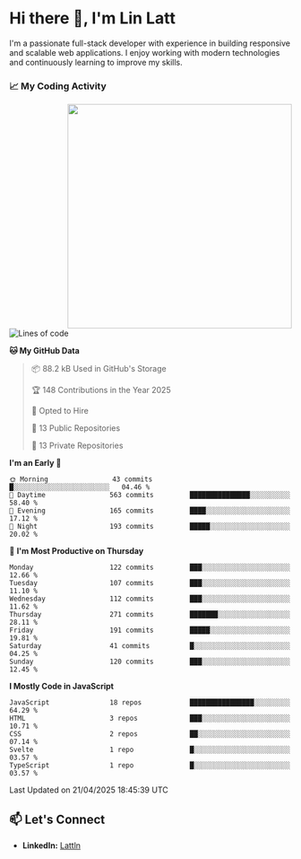 # Hi there 👋, I'm Lin Latt

I'm a passionate full-stack developer with experience in building responsive and scalable web applications. I enjoy working with modern technologies and continuously learning to improve my skills.

### 📈 My Coding Activity 
<img src="https://github.com/user-attachments/assets/6cec4854-3eec-4600-9120-9be1d3cb2bfe"  width="400px" align="right">

<!--START_SECTION:waka-->
![Lines of code](https://img.shields.io/badge/From%20Hello%20World%20I%27ve%20Written-448.4%20thousand%20lines%20of%20code-blue)

**🐱 My GitHub Data** 

> 📦 88.2 kB Used in GitHub's Storage 
 > 
> 🏆 148 Contributions in the Year 2025
 > 
> 💼 Opted to Hire
 > 
> 📜 13 Public Repositories 
 > 
> 🔑 13 Private Repositories 
 > 
**I'm an Early 🐤** 

```text
🌞 Morning                43 commits          █░░░░░░░░░░░░░░░░░░░░░░░░   04.46 % 
🌆 Daytime                563 commits         ███████████████░░░░░░░░░░   58.40 % 
🌃 Evening                165 commits         ████░░░░░░░░░░░░░░░░░░░░░   17.12 % 
🌙 Night                  193 commits         █████░░░░░░░░░░░░░░░░░░░░   20.02 % 
```
📅 **I'm Most Productive on Thursday** 

```text
Monday                   122 commits         ███░░░░░░░░░░░░░░░░░░░░░░   12.66 % 
Tuesday                  107 commits         ███░░░░░░░░░░░░░░░░░░░░░░   11.10 % 
Wednesday                112 commits         ███░░░░░░░░░░░░░░░░░░░░░░   11.62 % 
Thursday                 271 commits         ███████░░░░░░░░░░░░░░░░░░   28.11 % 
Friday                   191 commits         █████░░░░░░░░░░░░░░░░░░░░   19.81 % 
Saturday                 41 commits          █░░░░░░░░░░░░░░░░░░░░░░░░   04.25 % 
Sunday                   120 commits         ███░░░░░░░░░░░░░░░░░░░░░░   12.45 % 
```


**I Mostly Code in JavaScript** 

```text
JavaScript               18 repos            ████████████████░░░░░░░░░   64.29 % 
HTML                     3 repos             ███░░░░░░░░░░░░░░░░░░░░░░   10.71 % 
CSS                      2 repos             ██░░░░░░░░░░░░░░░░░░░░░░░   07.14 % 
Svelte                   1 repo              █░░░░░░░░░░░░░░░░░░░░░░░░   03.57 % 
TypeScript               1 repo              █░░░░░░░░░░░░░░░░░░░░░░░░   03.57 % 
```




 Last Updated on 21/04/2025 18:45:39 UTC
<!--END_SECTION:waka-->

## 📫 Let's Connect

- **LinkedIn:** [Lattln](https://linkedin.com/in/lin-latt)
<!-- - **Portfolio:** [Your Portfolio](https://yourportfolio.com) -->
